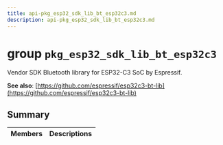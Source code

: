 ```yaml
---
title: api-pkg_esp32_sdk_lib_bt_esp32c3.md
description: api-pkg_esp32_sdk_lib_bt_esp32c3.md
---
```

# group `pkg_esp32_sdk_lib_bt_esp32c3` 

Vendor SDK Bluetooth library for ESP32-C3 SoC by Espressif.

**See also**: [https://github.com/espressif/esp32c3-bt-lib](https://github.com/espressif/esp32c3-bt-lib)

## Summary

 Members                        | Descriptions                                
--------------------------------|---------------------------------------------

